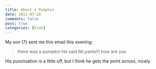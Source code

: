 ```yaml
--- 
title: About a Pumpkin
date: 2011-07-28
comments: false
post: true
categories: [kids]
---
```

My son (7) sent me this email this evening:

> there was a pumpkin He said Mr.pants!!! how are you

His punctuation is a little off, but I think he gets the point across, nicely.
